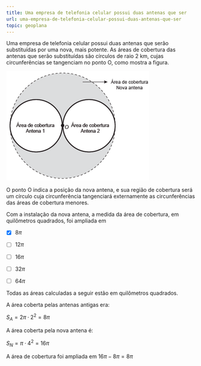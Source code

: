 ```yaml
---
title: Uma empresa de telefonia celular possui duas antenas que ser
url: uma-empresa-de-telefonia-celular-possui-duas-antenas-que-ser
topic: geoplana
---
```



Uma empresa de telefonia celular possui duas antenas que serão substituídas por uma nova, mais potente. As áreas de cobertura das antenas que serão substituídas são círculos de raio 2 km, cujas circunferências se tangenciam no ponto O, como mostra a figura.

![](9483756d-e274-7d65-e6ea-947c98238eeb.png)

O ponto O indica a posição da nova antena, e sua região de cobertura será um círculo cuja circunferência tangenciará externamente as circunferências das áreas de cobertura menores.

Com a instalação da nova antena, a medida da área de cobertura, em quilômetros quadrados, foi ampliada em



- [x] $8\pi$
- [ ] $12\pi$
- [ ] $16\pi$
- [ ] $32\pi$
- [ ] $64\pi$


Todas as áreas calculadas a seguir estão em quilômetros quadrados.

A área coberta pelas antenas antigas era:

$S_A = 2\pi \cdot 2^2 = 8\pi$

A área coberta pela nova antena é:

$S_N = \pi \cdot 4^2 = 16\pi$

A área de cobertura foi ampliada em $16\pi - 8\pi = 8\pi$
